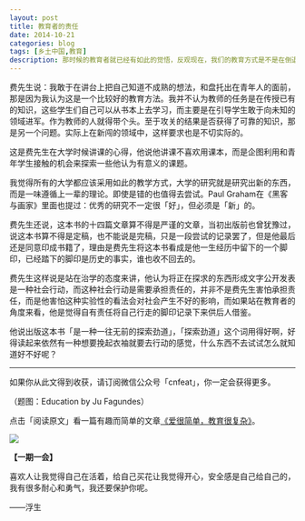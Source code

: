 ```yaml
---
layout: post
title: 教育者的责任
date: 2014-10-21
categories: blog
tags: [乡土中国,教育]
description: 那时候的教育者就已经有如此的觉悟，反观现在，我们的教育方式是不是在倒退了呢？
---
```



费先生说：我敢于在讲台上把自己知道不成熟的想法，和盘托出在青年人的面前，那是因为我认为这是一个比较好的教育方法。我并不认为教师的任务是在传授已有的知识，这些学生们自己可以从书本上去学习，而主要是在引导学生敢于向未知的领域进军。作为教师的人就得带个头。至于攻关的结果是否获得了可靠的知识，那是另一个问题。实际上在新闯的领域中，这样要求也是不切实际的。

这是费先生在大学时候讲课的心得，他说他讲课不喜欢用课本，而是企图利用和青年学生接触的机会来探索一些他认为有意义的课题。

我觉得所有的大学都应该采用如此的教学方式，大学的研究就是研究出新的东西，而是一味遵循上一辈的理论。即使是错的也值得去尝试。Paul Graham在《黑客与画家》里面也提过：优秀的研究不一定很「好」，但必须是「新」的。

费先生还说，这本书的十四篇文章算不得是严谨的文章，当初出版前也曾犹豫过，说这本书算不得是定稿，也不能说是完稿，只是一段尝试的记录罢了，但是他最后还是同意印成书籍了，理由是费先生将这本书看成是他一生经历中留下的一个脚印，已经踏下的脚印是历史的事实，谁也收不回去的。

费先生这样说是站在治学的态度来讲，他认为将正在探求的东西形成文字公开发表是一种社会行动，而这种社会行动是需要承担责任的，并非不是费先生害怕承担责任，而是他害怕这种实验性的看法会对社会产生不好的影响，而如果站在教育者的角度来看，他是觉得自有责任将自己行走的脚印记录下来供后人借鉴。

他说出版这本书「是一种一往无前的探索劲道」，「探索劲道」这个词用得好啊，好得读起来依然有一种想要挽起衣袖就要去行动的感觉，什么东西不去试试怎么就知道好不好呢？

----

如果你从此文得到收获，请订阅微信公众号「cnfeat」，你一定会获得更多。

（题图：Education by Ju Fagundes）

点击「阅读原文」看一篇有趣而简单的文章[《爱很简单，教育很复杂》](http://book.douban.com/review/1111626/)。

![](http://cnfeat.qiniudn.com/signitrue-2014-09-28.jpg)

**【一期一会】**

喜欢人让我觉得自己在活着，给自己买花让我觉得开心，安全感是自己给自己的，我有很多耐心和勇气，我还要保护你呢。

——浮生
